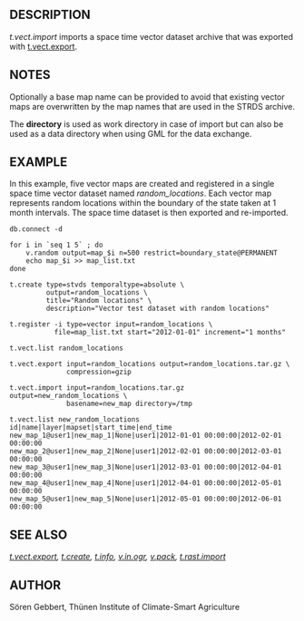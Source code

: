 ## DESCRIPTION

*t.vect.import* imports a space time vector dataset archive that was
exported with [t.vect.export](t.vect.export.md).

## NOTES

Optionally a base map name can be provided to avoid that existing vector
maps are overwritten by the map names that are used in the STRDS
archive.

The **directory** is used as work directory in case of import but can
also be used as a data directory when using GML for the data exchange.

## EXAMPLE

In this example, five vector maps are created and registered in a single
space time vector dataset named *random_locations*. Each vector map
represents random locations within the boundary of the state taken at 1
month intervals. The space time dataset is then exported and
re-imported.

```shell
db.connect -d

for i in `seq 1 5` ; do
    v.random output=map_$i n=500 restrict=boundary_state@PERMANENT
    echo map_$i >> map_list.txt
done

t.create type=stvds temporaltype=absolute \
         output=random_locations \
         title="Random locations" \
         description="Vector test dataset with random locations"

t.register -i type=vector input=random_locations \
           file=map_list.txt start="2012-01-01" increment="1 months"

t.vect.list random_locations

t.vect.export input=random_locations output=random_locations.tar.gz \
              compression=gzip

t.vect.import input=random_locations.tar.gz output=new_random_locations \
              basename=new_map directory=/tmp

t.vect.list new_random_locations
id|name|layer|mapset|start_time|end_time
new_map_1@user1|new_map_1|None|user1|2012-01-01 00:00:00|2012-02-01 00:00:00
new_map_2@user1|new_map_2|None|user1|2012-02-01 00:00:00|2012-03-01 00:00:00
new_map_3@user1|new_map_3|None|user1|2012-03-01 00:00:00|2012-04-01 00:00:00
new_map_4@user1|new_map_4|None|user1|2012-04-01 00:00:00|2012-05-01 00:00:00
new_map_5@user1|new_map_5|None|user1|2012-05-01 00:00:00|2012-06-01 00:00:00
```

## SEE ALSO

*[t.vect.export](t.vect.export.md), [t.create](t.create.md),
[t.info](t.info.md), [v.in.ogr](v.in.ogr.md), [v.pack](v.pack.md),
[t.rast.import](t.rast.import.md)*

## AUTHOR

Sören Gebbert, Thünen Institute of Climate-Smart Agriculture
